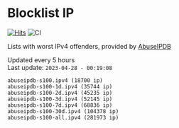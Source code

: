 # Blocklist IP

[![Hits](https://hits.seeyoufarm.com/api/count/incr/badge.svg?url=https%3A%2F%2Fgithub.com%2Fborestad%2Fblocklist-ip%2F&count_bg=%2379C83D&title_bg=%23555555&icon=&icon_color=%23E7E7E7&title=hits&edge_flat=false)](https://hits.seeyoufarm.com)  ![CI](https://img.shields.io/github/workflow/status/borestad/blocklist-ip/CI?style=flat-square)

Lists with worst IPv4 offenders, provided by [AbuseIPDB](https://www.abuseipdb.com/)

<!-- FOOTER-PLACEHOLDER -->
Updated every 5 hours<br>
Last update: `2023-04-28 - 00:19:08`
```
abuseipdb-s100.ipv4 (18700 ip)
abuseipdb-s100-1d.ipv4 (35744 ip)
abuseipdb-s100-2d.ipv4 (45235 ip)
abuseipdb-s100-3d.ipv4 (52145 ip)
abuseipdb-s100-7d.ipv4 (68836 ip)
abuseipdb-s100-30d.ipv4 (104378 ip)
abuseipdb-s100-all.ipv4 (281973 ip)
```
